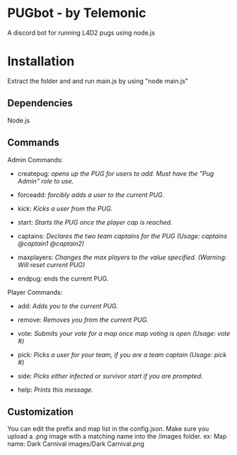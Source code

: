 # PUGbot - by Telemonic

A discord bot for running L4D2 pugs using node.js

# Installation

Extract the folder and and run main.js by using "node main.js"

## Dependencies

Node.js

## Commands

Admin Commands:

- createpug: *opens up the PUG for users to add. Must have the "Pug Admin" role to use.*

- forceadd: *forcibly adds a user to the current PUG.*

- kick: *Kicks a user from the PUG.*

- start: *Starts the PUG once the player cap is reached.*

- captains: *Declares the two team captains for the PUG (Usage: captains @captain1 @captain2)*

- maxplayers: *Changes the max players to the value specified. (Warning: Will reset current PUG)*

- endpug: ends the current PUG.

  

Player Commands:

- add: *Adds you to the current PUG.*

- remove: *Removes you from the current PUG.*

- vote: *Submits your vote for a map once map voting is open (Usage: vote #)*

- pick: *Picks a user for your team, if you are a team captain (Usage: pick #)*

- side: *Picks either infected or survivor start if you are prompted.*

- help: *Prints this message.*

## Customization

You can edit the prefix and map list in the config.json. Make sure you upload a .png image with a matching name into the /images folder. 
ex: 
	Map name: Dark Carnival
	images/Dark Carnival.png
